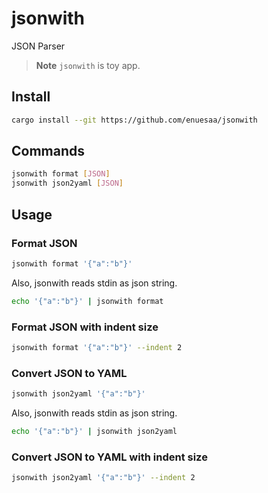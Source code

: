 # jsonwith
JSON Parser

> **Note**
> `jsonwith` is toy app.

## Install
```bash
cargo install --git https://github.com/enuesaa/jsonwith
```

## Commands
```bash
jsonwith format [JSON]
jsonwith json2yaml [JSON]
```

## Usage
### Format JSON
```bash
jsonwith format '{"a":"b"}'
```
Also, jsonwith reads stdin as json string.
```bash
echo '{"a":"b"}' | jsonwith format
```

### Format JSON with indent size
```bash
jsonwith format '{"a":"b"}' --indent 2
```

### Convert JSON to YAML
```bash
jsonwith json2yaml '{"a":"b"}'
```
Also, jsonwith reads stdin as json string.
```bash
echo '{"a":"b"}' | jsonwith json2yaml
```

### Convert JSON to YAML with indent size
```bash
jsonwith json2yaml '{"a":"b"}' --indent 2
```
